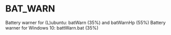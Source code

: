 # BAT_WARN

Battery warner for (L)ubuntu: batWarn (35%) and batWarnHp (55%)
Battery warner for Windows 10: battWarn.bat (35%)
